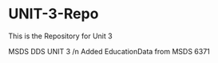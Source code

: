# UNIT-3-Repo
This is the Repository for Unit 3

MSDS DDS UNIT 3 /n
Added EducationData from MSDS 6371
